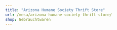 ```yaml
---
title: "Arizona Humane Society Thrift Store"
url: /mesa/arizona-humane-society-thrift-store/
shop: Gebrauchtwaren
---
```

